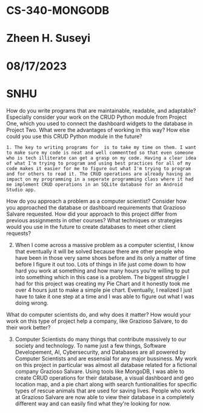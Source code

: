 # CS-340-MONGODB
# Zheen H. Suseyi
# 08/17/2023
# SNHU
How do you write programs that are maintainable, readable, and adaptable? Especially consider your work on the CRUD Python module from Project One, which you used to connect the dashboard widgets to the database in Project Two. What were the advantages of working in this way? How else could you use this CRUD Python module in the future?



    1. The key to writing programs for  is to take my time on them. I want to make sure my code is neat and well commentted so that even someone who is tech illiterate can get a grasp on my code. Having a clear idea of what I'm trying to program and using best practices for all of my code makes it easier for me to figure out what I'm trying to program and for others to read it. The CRUD operations are already having an impact on my programming in a seperate programming class where it had me implement CRUD operations in an SQLite database for an Android Studio app.
   
How do you approach a problem as a computer scientist? Consider how you approached the database or dashboard requirements that Grazioso Salvare requested. How did your approach to this project differ from previous assignments in other courses? What techniques or strategies would you use in the future to create databases to meet other client requests?



2. When I come across a massive problem as a computer scientist, I know that eventually it will be solved because there are other people who have been in those very same shoes before and its only a matter of time before I figure it out too. Lots of things in life just come down to how hard you work at something and how many hours you're willing to put into something which in this case is a problem. The biggest struggle I had for this project was creating my Pie Chart and it honestly took me over 4 hours just to make a simple pie chart. Eventually, I realized I just have to take it one step at a time and I was able to figure out what I was doing wrong.
   
What do computer scientists do, and why does it matter? How would your work on this type of project help a company, like Grazioso Salvare, to do their work better?



3. Computer Scientists do many things that contribute massively to our society and technology. To name just a few things, Software Developement, AI, Cybersecurity, and Databases are all powered by Computer Scientists and are essensial for any major bussiness. My work on this project in particular was almost all database related for a fictional company Grazioso Salvare. Using tools like MongoDB, I was able to create CRUD operations for their database, a visual dashboard and geo location map, and a pie chart along with search funtionalities for specific types of rescue animals that are used for saving lives. People who work at Grazioso Salvare are now able to view their database in a completely different way and can easily find what they're looking for now.
